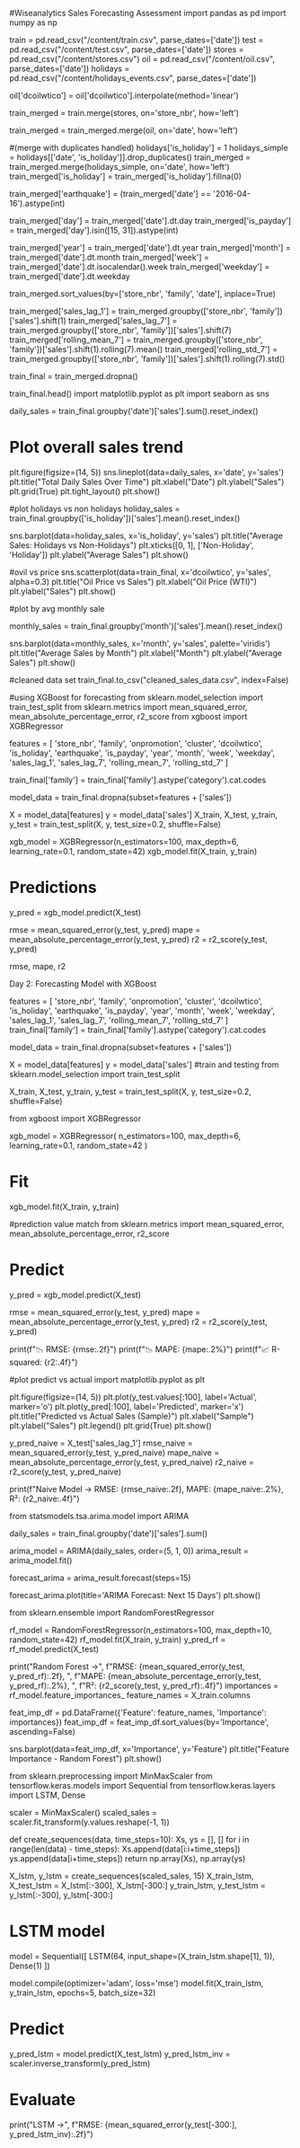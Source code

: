 #Wiseanalytics Sales Forecasting Assessment
import pandas as pd
import numpy as np


train = pd.read_csv("/content/train.csv", parse_dates=['date'])
test = pd.read_csv("/content/test.csv", parse_dates=['date'])
stores = pd.read_csv("/content/stores.csv")
oil = pd.read_csv("/content/oil.csv", parse_dates=['date'])
holidays = pd.read_csv("/content/holidays_events.csv", parse_dates=['date'])

oil['dcoilwtico'] = oil['dcoilwtico'].interpolate(method='linear')

train_merged = train.merge(stores, on='store_nbr', how='left')

train_merged = train_merged.merge(oil, on='date', how='left')

#(merge with duplicates handled)
holidays['is_holiday'] = 1
holidays_simple = holidays[['date', 'is_holiday']].drop_duplicates()
train_merged = train_merged.merge(holidays_simple, on='date', how='left')
train_merged['is_holiday'] = train_merged['is_holiday'].fillna(0)

train_merged['earthquake'] = (train_merged['date'] == '2016-04-16').astype(int)

train_merged['day'] = train_merged['date'].dt.day
train_merged['is_payday'] = train_merged['day'].isin([15, 31]).astype(int)

train_merged['year'] = train_merged['date'].dt.year
train_merged['month'] = train_merged['date'].dt.month
train_merged['week'] = train_merged['date'].dt.isocalendar().week
train_merged['weekday'] = train_merged['date'].dt.weekday

train_merged.sort_values(by=['store_nbr', 'family', 'date'], inplace=True)

train_merged['sales_lag_1'] = train_merged.groupby(['store_nbr', 'family'])['sales'].shift(1)
train_merged['sales_lag_7'] = train_merged.groupby(['store_nbr', 'family'])['sales'].shift(7)
train_merged['rolling_mean_7'] = train_merged.groupby(['store_nbr', 'family'])['sales'].shift(1).rolling(7).mean()
train_merged['rolling_std_7'] = train_merged.groupby(['store_nbr', 'family'])['sales'].shift(1).rolling(7).std()

train_final = train_merged.dropna()

train_final.head()
import matplotlib.pyplot as plt
import seaborn as sns

daily_sales = train_final.groupby('date')['sales'].sum().reset_index()

# Plot overall sales trend
plt.figure(figsize=(14, 5))
sns.lineplot(data=daily_sales, x='date', y='sales')
plt.title("Total Daily Sales Over Time")
plt.xlabel("Date")
plt.ylabel("Sales")
plt.grid(True)
plt.tight_layout()
plt.show()

#plot holidays vs non holidays
holiday_sales = train_final.groupby(['is_holiday'])['sales'].mean().reset_index()

sns.barplot(data=holiday_sales, x='is_holiday', y='sales')
plt.title("Average Sales: Holidays vs Non-Holidays")
plt.xticks([0, 1], ['Non-Holiday', 'Holiday'])
plt.ylabel("Average Sales")
plt.show()

#ovil vs price
sns.scatterplot(data=train_final, x='dcoilwtico', y='sales', alpha=0.3)
plt.title("Oil Price vs Sales")
plt.xlabel("Oil Price (WTI)")
plt.ylabel("Sales")
plt.show()

#plot by avg monthly sale

monthly_sales = train_final.groupby('month')['sales'].mean().reset_index()

sns.barplot(data=monthly_sales, x='month', y='sales', palette='viridis')
plt.title("Average Sales by Month")
plt.xlabel("Month")
plt.ylabel("Average Sales")
plt.show()

#cleaned data set
train_final.to_csv("cleaned_sales_data.csv", index=False)

#using XGBoost for forecasting
from sklearn.model_selection import train_test_split
from sklearn.metrics import mean_squared_error, mean_absolute_percentage_error, r2_score
from xgboost import XGBRegressor

features = [
    'store_nbr', 'family', 'onpromotion', 'cluster', 'dcoilwtico',
    'is_holiday', 'earthquake', 'is_payday',
    'year', 'month', 'week', 'weekday',
    'sales_lag_1', 'sales_lag_7', 'rolling_mean_7', 'rolling_std_7'
]

train_final['family'] = train_final['family'].astype('category').cat.codes

model_data = train_final.dropna(subset=features + ['sales'])

X = model_data[features]
y = model_data['sales']
X_train, X_test, y_train, y_test = train_test_split(X, y, test_size=0.2, shuffle=False)

xgb_model = XGBRegressor(n_estimators=100, max_depth=6, learning_rate=0.1, random_state=42)
xgb_model.fit(X_train, y_train)

# Predictions
y_pred = xgb_model.predict(X_test)

rmse = mean_squared_error(y_test, y_pred)
mape = mean_absolute_percentage_error(y_test, y_pred)
r2 = r2_score(y_test, y_pred)

rmse, mape, r2

Day 2: Forecasting Model with XGBoost


features = [
    'store_nbr', 'family', 'onpromotion', 'cluster', 'dcoilwtico',
    'is_holiday', 'earthquake', 'is_payday',
    'year', 'month', 'week', 'weekday',
    'sales_lag_1', 'sales_lag_7', 'rolling_mean_7', 'rolling_std_7'
]
train_final['family'] = train_final['family'].astype('category').cat.codes

model_data = train_final.dropna(subset=features + ['sales'])

X = model_data[features]
y = model_data['sales']
#train and testing
from sklearn.model_selection import train_test_split

X_train, X_test, y_train, y_test = train_test_split(X, y, test_size=0.2, shuffle=False)

from xgboost import XGBRegressor

xgb_model = XGBRegressor(
    n_estimators=100,
    max_depth=6,
    learning_rate=0.1,
    random_state=42
)

# Fit
xgb_model.fit(X_train, y_train)

#prediction value match
from sklearn.metrics import mean_squared_error, mean_absolute_percentage_error, r2_score

# Predict
y_pred = xgb_model.predict(X_test)

rmse = mean_squared_error(y_test, y_pred)
mape = mean_absolute_percentage_error(y_test, y_pred)
r2 = r2_score(y_test, y_pred)

print(f"📉 RMSE: {rmse:.2f}")
print(f"📉 MAPE: {mape:.2%}")
print(f"📈 R-squared: {r2:.4f}")

#plot predict vs actual
import matplotlib.pyplot as plt

plt.figure(figsize=(14, 5))
plt.plot(y_test.values[:100], label='Actual', marker='o')
plt.plot(y_pred[:100], label='Predicted', marker='x')
plt.title("Predicted vs Actual Sales (Sample)")
plt.xlabel("Sample")
plt.ylabel("Sales")
plt.legend()
plt.grid(True)
plt.show()

y_pred_naive = X_test['sales_lag_1']
rmse_naive = mean_squared_error(y_test, y_pred_naive)
mape_naive = mean_absolute_percentage_error(y_test, y_pred_naive)
r2_naive = r2_score(y_test, y_pred_naive)

print(f"Naive Model → RMSE: {rmse_naive:.2f}, MAPE: {mape_naive:.2%}, R²: {r2_naive:.4f}")

from statsmodels.tsa.arima.model import ARIMA

daily_sales = train_final.groupby('date')['sales'].sum()

arima_model = ARIMA(daily_sales, order=(5, 1, 0))
arima_result = arima_model.fit()

forecast_arima = arima_result.forecast(steps=15)

forecast_arima.plot(title='ARIMA Forecast: Next 15 Days')
plt.show()

from sklearn.ensemble import RandomForestRegressor

rf_model = RandomForestRegressor(n_estimators=100, max_depth=10, random_state=42)
rf_model.fit(X_train, y_train)
y_pred_rf = rf_model.predict(X_test)

print("Random Forest →",
      f"RMSE: {mean_squared_error(y_test, y_pred_rf):.2f}, ",
      f"MAPE: {mean_absolute_percentage_error(y_test, y_pred_rf):.2%}, ",
      f"R²: {r2_score(y_test, y_pred_rf):.4f}")
importances = rf_model.feature_importances_
feature_names = X_train.columns

feat_imp_df = pd.DataFrame({'Feature': feature_names, 'Importance': importances})
feat_imp_df = feat_imp_df.sort_values(by='Importance', ascending=False)

sns.barplot(data=feat_imp_df, x='Importance', y='Feature')
plt.title("Feature Importance - Random Forest")
plt.show()


from sklearn.preprocessing import MinMaxScaler
from tensorflow.keras.models import Sequential
from tensorflow.keras.layers import LSTM, Dense

scaler = MinMaxScaler()
scaled_sales = scaler.fit_transform(y.values.reshape(-1, 1))

def create_sequences(data, time_steps=10):
    Xs, ys = [], []
    for i in range(len(data) - time_steps):
        Xs.append(data[i:i+time_steps])
        ys.append(data[i+time_steps])
    return np.array(Xs), np.array(ys)

X_lstm, y_lstm = create_sequences(scaled_sales, 15)
X_train_lstm, X_test_lstm = X_lstm[:-300], X_lstm[-300:]
y_train_lstm, y_test_lstm = y_lstm[:-300], y_lstm[-300:]

# LSTM model
model = Sequential([
    LSTM(64, input_shape=(X_train_lstm.shape[1], 1)),
    Dense(1)
])

model.compile(optimizer='adam', loss='mse')
model.fit(X_train_lstm, y_train_lstm, epochs=5, batch_size=32)

# Predict
y_pred_lstm = model.predict(X_test_lstm)
y_pred_lstm_inv = scaler.inverse_transform(y_pred_lstm)

# Evaluate
print("LSTM →",
      f"RMSE: {mean_squared_error(y_test[-300:], y_pred_lstm_inv):.2f}")

